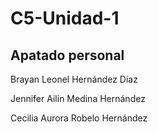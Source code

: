 # C5-Unidad-1

## Apatado personal
Brayan Leonel Hernández Diaz


Jennifer Ailin Medina Hernández

Cecilia Aurora Robelo Hernández

##

